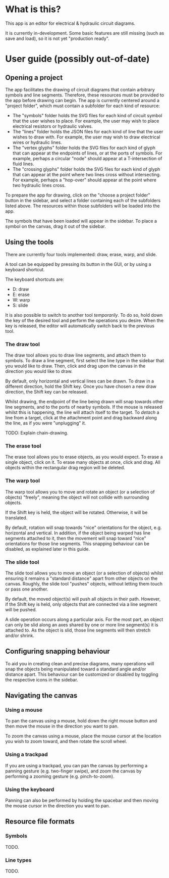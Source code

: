 # What is this?

This app is an editor for electrical & hydraulic circuit diagrams.

It is currently in-development. Some basic features are still missing (such as save and load), so it is not yet "production ready".

# User guide (possibly out-of-date)

## Opening a project

The app facilitates the drawing of circuit diagrams that contain arbitrary symbols and line segments. Therefore, these resources must be provided to the app before drawing can begin. The app is currently centered around a "project folder", which must contain a subfolder for each kind of resource:
-  The "symbols" folder holds the SVG files for each kind of circuit symbol that the user wishes to place. For example, the user may wish to place electrical resistors or hydraulic valves.
-  The "lines" folder holds the JSON files for each kind of line that the user wishes to draw with. For example, the user may wish to draw electrical wires or hydraulic lines.
-  The "vertex glyphs" folder holds the SVG files for each kind of glyph that can appear at the endpoints of lines, or at the ports of symbols. For example, perhaps a circular "node" should appear at a T-intersection of fluid lines.
- The "crossing glyphs" folder holds the SVG files for each kind of glyph that can appear at the point where two lines cross without intersecting. For example, perhaps a "hop-over" should appear at the point where two hydraulic lines cross.

To prepare the app for drawing, click on the "choose a project folder" button in the sidebar, and select a folder containing each of the subfolders listed above. The resources within those subfolders will be loaded into the app.

The symbols that have been loaded will appear in the sidebar. To place a symbol on the canvas, drag it out of the sidebar.

## Using the tools

There are currently four tools implemented: draw, erase, warp, and slide.

A tool can be equipped by pressing its button in the GUI, or by using a keyboard shortcut.

The keyboard shortcuts are:
-  D: draw
-  E: erase
-  W: warp
-  S: slide

It is also possible to switch to another tool *temporarily*. To do so, hold down the key of the desired tool and perform the operations you desire. When the key is released, the editor will automatically switch back to the previous tool.

### The draw tool

The draw tool allows you to draw line segments, and attach them to symbols. To draw a line segment, first select the line type in the sidebar that you would like to draw. Then, click and drag upon the canvas in the direction you would like to draw.

By default, only horizontal and vertical lines can be drawn. To draw in a different direction, hold the Shift key. Once you have chosen a new draw direction, the Shift key can be released.

Whilst drawing, the endpoint of the line being drawn will snap towards other line segments, and to the ports of nearby symbols. If the mouse is released whilst this is happening, the line will attach itself to the target. To *detach* a line from a target, click at the attachment point and drag backward along the line, as if you were "unplugging" it.

TODO: Explain chain-drawing.

### The erase tool

The erase tool allows you to erase objects, as you would expect. To erase a single object, click on it. To erase many objects at once, click and drag. All objects within the rectangular drag region will be deleted.

### The warp tool

The warp tool allows you to move and rotate an object (or a selection of objects) "freely", meaning the object will not collide with surrounding objects.

If the Shift key is held, the object will be rotated. Otherwise, it will be translated.

By default, rotation will snap towards "nice" orientations for the object, e.g. horizontal and vertical. In addition, if the object being warped has line segments attached to it, then the movement will snap toward "nice" orientations for those line segments. This snapping behaviour can be disabled, as explained later in this guide.

### The slide tool

The slide tool allows you to move an object (or a selection of objects) whilst ensuring it remains a "standard distance" apart from other objects on the canvas. Roughly, the slide tool "pushes" objects, without letting them touch or pass one another.

By default, the moved object(s) will push all objects in their path. However, if the Shift key is held, only objects that are connected via a line segment will be pushed.

A slide operation occurs along a particular axis. For the most part, an object can only be slid along an axes shared by one or more line segment(s) it is attached to. As the object is slid, those line segments will then stretch and/or shrink.

## Configuring snapping behaviour

To aid you in creating clean and precise diagrams, many operations will snap the objects being manipulated toward a standard angle and/or distance apart. This behaviour can be customized or disabled by toggling the respective icons in the sidebar.

## Navigating the canvas

### Using a mouse

To pan the canvas using a mouse, hold down the right mouse button and then move the mouse in the direction you want to pan.

To zoom the canvas using a mouse, place the mouse cursor at the location you wish to zoom toward, and then rotate the scroll wheel.

### Using a trackpad

If you are using a trackpad, you can pan the canvas by performing a panning gesture (e.g. two-finger swipe), and zoom the canvas by performing a zooming gesture (e.g. pinch-to-zoom).

### Using the keyboard

Panning can also be performed by holding the spacebar and then moving the mouse cursor in the direction you want to pan.

## Resource file formats

### Symbols

TODO.

### Line types

TODO.
